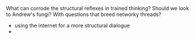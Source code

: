 What can corrode the structural reflexes in trained thinking? Should we look to Andrew's fungi? With questions that breed networky threads?

- using the internet for a more structural dialogue
- 